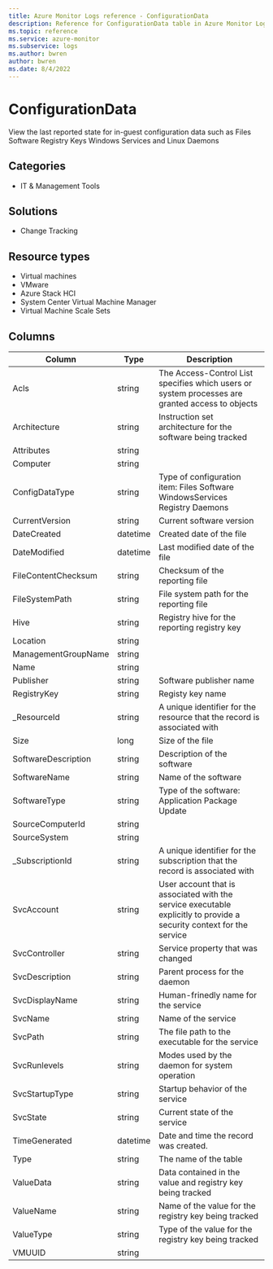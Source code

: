 ```yaml
---
title: Azure Monitor Logs reference - ConfigurationData
description: Reference for ConfigurationData table in Azure Monitor Logs.
ms.topic: reference
ms.service: azure-monitor
ms.subservice: logs
ms.author: bwren
author: bwren
ms.date: 8/4/2022
---
```


# ConfigurationData

 View the last reported state for in-guest configuration data such as Files Software Registry Keys Windows Services and Linux Daemons

## Categories

- IT & Management Tools
## Solutions

- Change Tracking
## Resource types

- Virtual machines
- VMware
- Azure Stack HCI
- System Center Virtual Machine Manager
- Virtual Machine Scale Sets




## Columns

| Column | Type | Description |
| --- | --- | --- |
| Acls | string | The Access-Control List specifies which users or system processes are granted access to objects |
| Architecture | string | Instruction set architecture for the software being tracked |
| Attributes | string |  |
| Computer | string |  |
| ConfigDataType | string | Type of configuration item: Files Software WindowsServices Registry Daemons |
| CurrentVersion | string | Current software version |
| DateCreated | datetime | Created date of the file |
| DateModified | datetime | Last modified date of the file |
| FileContentChecksum | string | Checksum of the reporting file |
| FileSystemPath | string | File system path for the reporting file |
| Hive | string | Registry hive for the reporting registry key |
| Location | string |  |
| ManagementGroupName | string |  |
| Name | string |  |
| Publisher | string | Software publisher name |
| RegistryKey | string | Registy key name |
| _ResourceId | string | A unique identifier for the resource that the record is associated with |
| Size | long | Size of the file |
| SoftwareDescription | string | Description of the software |
| SoftwareName | string | Name of the software |
| SoftwareType | string | Type of the software: Application Package Update |
| SourceComputerId | string |  |
| SourceSystem | string |  |
| _SubscriptionId | string | A unique identifier for the subscription that the record is associated with |
| SvcAccount | string | User account that is associated with the service executable explicitly to provide a security context for the service |
| SvcController | string | Service property that was changed |
| SvcDescription | string | Parent process for the daemon |
| SvcDisplayName | string | Human-frinedly name for the service |
| SvcName | string | Name of the service |
| SvcPath | string | The file path to the executable for the service |
| SvcRunlevels | string | Modes used by the daemon for system operation |
| SvcStartupType | string | Startup behavior of the service |
| SvcState | string | Current state of the service |
| TimeGenerated | datetime | Date and time the record was created. |
| Type | string | The name of the table |
| ValueData | string | Data contained in the value and registry key being tracked |
| ValueName | string | Name of the value for the registry key being tracked |
| ValueType | string | Type of the value for the registry key being tracked |
| VMUUID | string |  |
